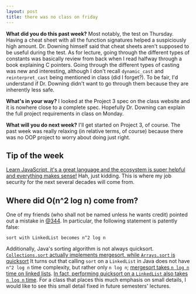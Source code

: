 ```yaml
---
layout: post
title: there was no class on friday
---
```


**What did you do this past week?** Most notably, the test on Thursday. Having a cheat sheet with all the function signatures helped a suspiciously high amount. Dr. Downing himself said that cheat sheets aren't supposed to be useful during the test. As for lecture, going through the different types of constants was basically review from back when I read halfway through a book explaining C pointers. Going through the different types of casting was new and interesting, although I don't recall `dynamic_cast` and `reinterpret_cast` being mentioned in class (did I forget?). To be fair, I'd understand if Dr. Downing didn't want to go through them because they are inherently less safe.

**What's in your way?** I looked at the Project 3 spec on the class website and it is nowhere close to a complete spec. Hopefully Dr. Downing can explain the full project requirements in class on Monday.

**What will you do next week?** I'll get started on Project 3, of course. The past week was really relaxing (in relative terms, of course) because there was no OOP project to worry about doing just right.

## Tip of the week

[Learn JavaScript, it's a great language and the ecosystem is super helpful and everything makes sense!](https://hackernoon.com/how-it-feels-to-learn-javascript-in-2016-d3a717dd577f#.h78a86rsx) Hah, just kidding. This is where my job security for the next several decades will come from.

## Where did O(n^2 log n) come from?

One of my friends (who shall not be named unless he wants credit) pointed out a mistake in [@344](https://piazza.com/class/irybyipu8yu6jd?cid=344). In particular, the following statement is patently false:

```
sort with LinkedList becomes n^2 log n
```

Additionally, Java's sorting algorithm is not always quicksort. [`Collections.sort` actually implements mergesort, while `Arrays.sort` is quicksort](https://stackoverflow.com/questions/32334319/why-does-collections-sort-use-mergesort-but-arrays-sort-does-not) It turns out that calling `sort` on a `LinkedList` in Java does not have `n^2 log n` time complexity, but rather only `n log n`; [mergesort takes `n log n` time on linked lists](http://www.chiark.greenend.org.uk/~sgtatham/algorithms/listsort.html). [In fact, performing quicksort on a `LinkedList` also takes `n log n` time](http://www.geeksforgeeks.org/quicksort-for-linked-list/). For a class that places this much emphasis on small details, I would like to see this small detail fixed in future semesters' lectures.
